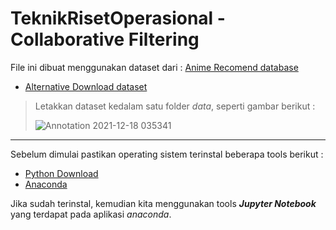 # TeknikRisetOperasional - Collaborative Filtering
File ini dibuat menggunakan dataset dari : <a  target="_blank" href="https://www.kaggle.com/CooperUnion/anime-recommendations-database">Anime Recomend database</a>
- <a target="_blank" href="https://drive.google.com/drive/folders/1mo41-CeEHzaENlmncW1H2jdKF8BalERS?usp=sharing">Alternative Download dataset</a>


> Letakkan dataset kedalam satu folder <i>data</i>, seperti gambar berikut :
> 
> ![Annotation 2021-12-18 035341](https://user-images.githubusercontent.com/96269783/146606788-63aaad59-e5b4-4c68-98bc-cbe7bbcc2499.png)
---
Sebelum dimulai pastikan operating sistem terinstal beberapa tools berikut : 
- <a target="_blank" href="https://www.python.org/downloads/">Python Download</a>
- <a target="_blank" href="https://www.anaconda.com/products/individual">Anaconda</a>

Jika sudah terinstal, kemudian kita menggunakan tools <b><i>Jupyter Notebook</i></b> yang terdapat pada aplikasi <i>anaconda</i>.
